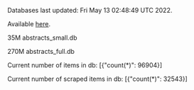 Databases last updated: Fri May 13 02:48:49 UTC 2022. 

Available [here](https://github.com/cbeauhilton/ash-db/releases).


35M	abstracts_small.db

270M	abstracts_full.db

Current number of items in db:
[{"count(*)": 96904}]

Current number of scraped items in db:
[{"count(*)": 32543}]
